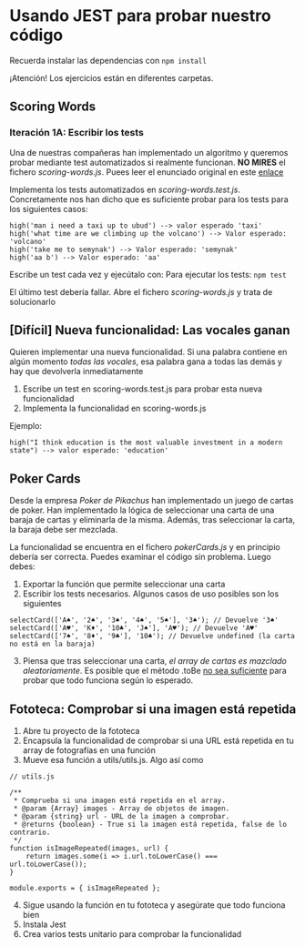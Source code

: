 # Usando JEST para probar nuestro código

Recuerda instalar las dependencias con 
`npm install`

¡Atención! Los ejercicios están en diferentes carpetas.


## Scoring Words

### Iteración 1A: Escribir los tests

Una de nuestras compañeras han implementado un algoritmo  y queremos probar mediante test automatizados si realmente funcionan. **NO MIRES** el fichero _scoring-words.js_. Puees leer el enunciado original en este [enlace](https://www.codewars.com/kata/57eb8fcdf670e99d9b000272) 

Implementa los tests automatizados en _scoring-words.test.js_. Concretamente nos han dicho que es suficiente probar para los tests para los siguientes casos:

```
high('man i need a taxi up to ubud') --> valor esperado 'taxi'
high('what time are we climbing up the volcano') --> Valor esperado: 'volcano'
high('take me to semynak') --> Valor esperado: 'semynak'
high('aa b') --> Valor esperado: 'aa'
```

Escribe un test cada vez y ejecútalo con: 
Para ejecutar los tests:
`npm test`

El último test debería fallar. Abre el fichero _scoring-words.js_ y trata de solucionarlo

## [Difícil] Nueva funcionalidad: Las vocales ganan

Quieren implementar una nueva funcionalidad. Si una palabra contiene en algún momento *todas las vocales*, esa palabra gana a todas las demás y hay que devolverla inmediatamente

1. Escribe un test en scoring-words.test.js para probar esta nueva funcionalidad
2. Implementa la funcionalidad en scoring-words.js

Ejemplo:

`high("I think education is the most valuable investment in a modern state") --> valor esperado: 'education'` 


## Poker Cards

Desde la empresa _Poker de Pikachus_ han implementado un juego de cartas de poker. Han implementado la lógica de seleccionar una carta de una baraja de cartas y eliminarla de la misma. Además, tras seleccionar la carta, la baraja debe ser mezclada.

La funcionalidad se encuentra en el fichero _pokerCards.js_ y en principio debería ser correcta. Puedes examinar el código sin problema. Luego debes:

1. Exportar la función que permite seleccionar una carta
2. Escribir los tests necesarios.  Algunos casos de uso posibles son los siguientes

```
selectCard(['A♠', '2♠', '3♠', '4♠', '5♠'], '3♠'); // Devuelve '3♠'
selectCard(['A♥', 'K♦', '10♣', 'J♠'], 'A♥'); // Devuelve 'A♥'
selectCard(['7♠', '8♦', '9♣'], '10♣'); // Devuelve undefined (la carta no está en la baraja)

```

3. Piensa que tras seleccionar una carta, _el array de cartas es mazclado aleatoriamente_. Es posible que el método .toBe [no sea suficiente](https://jestjs.io/es-ES/docs/next/expect#tocontainitem) para probar que todo funciona según lo esperado.

## Fototeca: Comprobar si una imagen está repetida

1. Abre tu proyecto de la fototeca
2. Encapsula la funcionalidad de comprobar si una URL está repetida en tu array de fotografías en una función
3. Mueve esa función a utils/utils.js. Algo así como

```
// utils.js

/**
 * Comprueba si una imagen está repetida en el array.
 * @param {Array} images - Array de objetos de imagen.
 * @param {string} url - URL de la imagen a comprobar.
 * @returns {boolean} - True si la imagen está repetida, false de lo contrario.
 */
function isImageRepeated(images, url) {
    return images.some(i => i.url.toLowerCase() === url.toLowerCase());
}

module.exports = { isImageRepeated };

```
4. Sigue usando la función en tu fototeca y asegúrate que todo funciona bien
5. Instala Jest
6. Crea varios tests unitario para comprobar la funcionalidad
